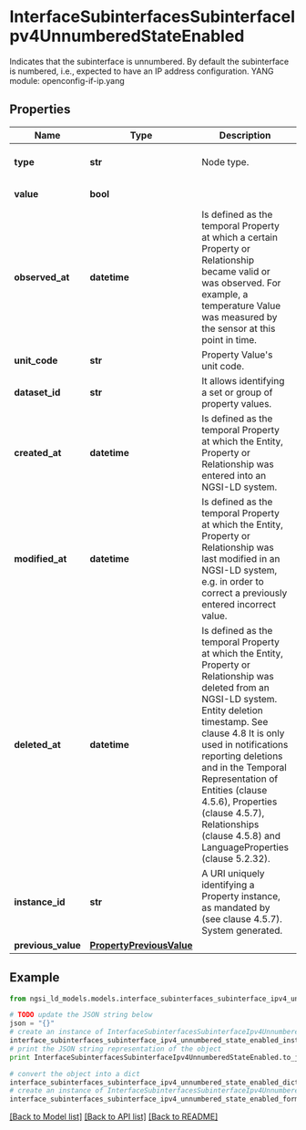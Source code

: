 # InterfaceSubinterfacesSubinterfaceIpv4UnnumberedStateEnabled

Indicates that the subinterface is unnumbered. By default the subinterface is numbered, i.e., expected to have an IP address configuration.  YANG module: openconfig-if-ip.yang 

## Properties

Name | Type | Description | Notes
------------ | ------------- | ------------- | -------------
**type** | **str** | Node type.  | [optional] [default to 'Property']
**value** | **bool** |  | [default to False]
**observed_at** | **datetime** | Is defined as the temporal Property at which a certain Property or Relationship became valid or was observed. For example, a temperature Value was measured by the sensor at this point in time.  | [optional] 
**unit_code** | **str** | Property Value&#39;s unit code.  | [optional] 
**dataset_id** | **str** | It allows identifying a set or group of property values.  | [optional] 
**created_at** | **datetime** | Is defined as the temporal Property at which the Entity, Property or Relationship was entered into an NGSI-LD system.  | [optional] [readonly] 
**modified_at** | **datetime** | Is defined as the temporal Property at which the Entity, Property or Relationship was last modified in an NGSI-LD system, e.g. in order to correct a previously entered incorrect value.  | [optional] [readonly] 
**deleted_at** | **datetime** | Is defined as the temporal Property at which the Entity, Property or Relationship was deleted from an NGSI-LD system.  Entity deletion timestamp. See clause 4.8 It is only used in notifications reporting deletions and in the Temporal Representation of Entities (clause 4.5.6), Properties (clause 4.5.7), Relationships (clause 4.5.8) and LanguageProperties (clause 5.2.32).  | [optional] [readonly] 
**instance_id** | **str** | A URI uniquely identifying a Property instance, as mandated by (see clause 4.5.7). System generated.  | [optional] [readonly] 
**previous_value** | [**PropertyPreviousValue**](PropertyPreviousValue.md) |  | [optional] 

## Example

```python
from ngsi_ld_models.models.interface_subinterfaces_subinterface_ipv4_unnumbered_state_enabled import InterfaceSubinterfacesSubinterfaceIpv4UnnumberedStateEnabled

# TODO update the JSON string below
json = "{}"
# create an instance of InterfaceSubinterfacesSubinterfaceIpv4UnnumberedStateEnabled from a JSON string
interface_subinterfaces_subinterface_ipv4_unnumbered_state_enabled_instance = InterfaceSubinterfacesSubinterfaceIpv4UnnumberedStateEnabled.from_json(json)
# print the JSON string representation of the object
print InterfaceSubinterfacesSubinterfaceIpv4UnnumberedStateEnabled.to_json()

# convert the object into a dict
interface_subinterfaces_subinterface_ipv4_unnumbered_state_enabled_dict = interface_subinterfaces_subinterface_ipv4_unnumbered_state_enabled_instance.to_dict()
# create an instance of InterfaceSubinterfacesSubinterfaceIpv4UnnumberedStateEnabled from a dict
interface_subinterfaces_subinterface_ipv4_unnumbered_state_enabled_form_dict = interface_subinterfaces_subinterface_ipv4_unnumbered_state_enabled.from_dict(interface_subinterfaces_subinterface_ipv4_unnumbered_state_enabled_dict)
```
[[Back to Model list]](../README.md#documentation-for-models) [[Back to API list]](../README.md#documentation-for-api-endpoints) [[Back to README]](../README.md)


